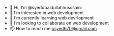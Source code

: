 - 👋 Hi, I’m @syedobaidullahhusssaini
- 👀 I’m interested in web development
- 🌱 I’m currently learning web devrlopment
- 💞️ I’m looking to collaborate on web development
- 📫 How to reach me osyed670@gmail.com

<!---
syedobaidullahhusssiniqwertyuiop/syedobaidullahhusssiniqwertyuiop is a ✨ special ✨ repository because its `README.md` (this file) appears on your GitHub profile.
You can click the Preview link to take a look at your changes.
--->
